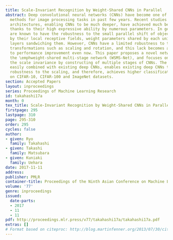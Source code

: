 ```yaml
---
title: Scale-Invariant Recognition by Weight-Shared CNNs in Parallel
abstract: Deep convolutional neural networks (CNNs) have become one of the most successful
  methods for image processing tasks in past few years. Recent studies on modern residual
  architectures, enabling CNNs to be much deeper, have achieved much better results
  thanks to their high expressive ability by numerous parameters. In general, CNNs
  are known to have the robustness to the small parallel shift of objects in images
  by their local receptive fields, weight parameters shared by each unit, and pooling
  layers sandwiching them. However, CNNs have a limited robustness to the other geometric
  transformations such as scaling and rotation, and this lack becomes an obstacle
  to performance improvement even now. This paper proposes a novel network architecture,
  the \emphweight-shared multi-stage network (WSMS-Net), and focuses on acquiring
  the scale invariance by constructing of multiple stages of CNNs. The WSMS-Net is
  easily combined with existing deep CNNs, enables existing deep CNNs to acquire a
  robustness to the scaling, and therefore, achieves higher classification accuracy
  on CIFAR-10, CIFAR-100 and ImageNet datasets.
section: Accepted Papers
layout: inproceedings
series: Proceedings of Machine Learning Research
id: takahashi17a
month: 0
tex_title: Scale-Invariant Recognition by Weight-Shared CNNs in Parallel
firstpage: 295
lastpage: 310
page: 295-310
order: 295
cycles: false
author:
- given: Ryo
  family: Takahashi
- given: Takashi
  family: Matsubara
- given: Kuniaki
  family: Uehara
date: 2017-11-11
address: 
publisher: PMLR
container-title: Proceedings of the Ninth Asian Conference on Machine Learning
volume: '77'
genre: inproceedings
issued:
  date-parts:
  - 2017
  - 11
  - 11
pdf: http://proceedings.mlr.press/v77/takahashi17a/takahashi17a.pdf
extras: []
# Format based on citeproc: http://blog.martinfenner.org/2013/07/30/citeproc-yaml-for-bibliographies/
---
```

